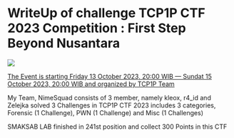 # WriteUp of challenge TCP1P CTF 2023 Competition : First Step Beyond Nusantara

<img src=https://ctftime.org/media/events/TCP1P_Logo.png>

<a href=https://ctftime.org/event/2001> The Event is starting Friday 13 October 2023, 20:00 WIB — Sundat 15 October 2023, 20:00 WIB and organized by TCP1P Team </a>

My Team, NimeSquad consists of 3 member, namely kleox, r4_id and Zelejka solved 3 Challenges in TCP1P CTF 2023 includes 3 categories, Forensic (1 Challenge), PWN (1 Challenge) and Misc (1 Challenges)

SMAKSAB LAB finished in 241st position and collect 300 Points in this CTF
